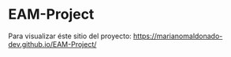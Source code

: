 # EAM-Project

Para visualizar éste sitio del proyecto:
https://marianomaldonado-dev.github.io/EAM-Project/
